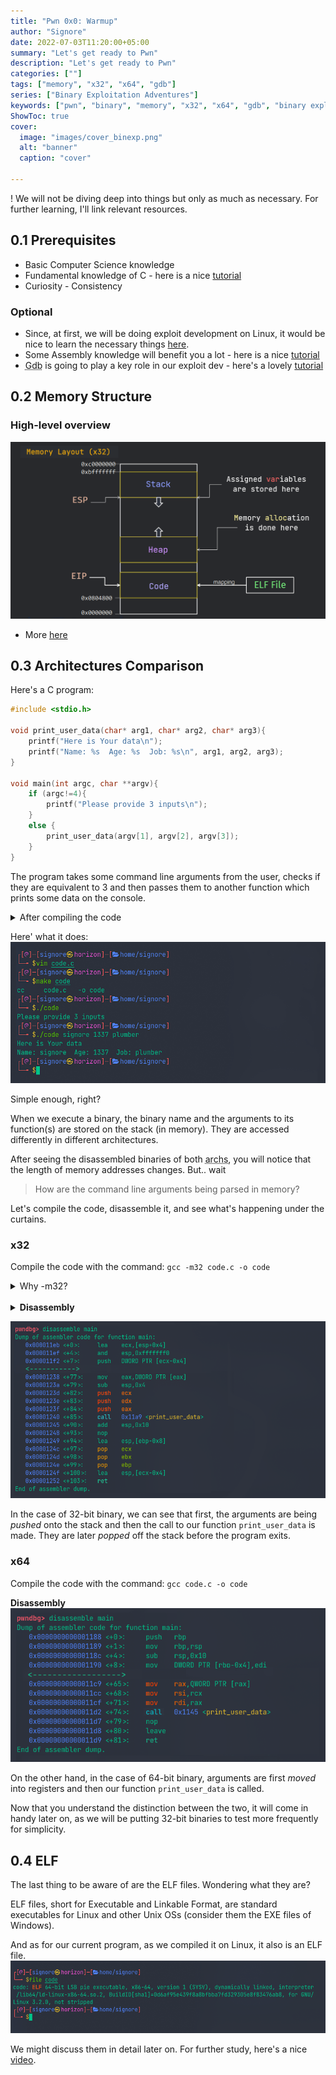 ```yaml
---
title: "Pwn 0x0: Warmup"
author: "Signore"
date: 2022-07-03T11:20:00+05:00
summary: "Let's get ready to Pwn"
description: "Let's get ready to Pwn"
categories: [""]
tags: ["memory", "x32", "x64", "gdb"]
series: ["Binary Exploitation Adventures"]
keywords: ["pwn", "binary", "memory", "x32", "x64", "gdb", "binary exploitation", "exploit development"]
ShowToc: true
cover:
  image: "images/cover_binexp.png"
  alt: "banner"
  caption: "cover"

---
```


! We will not be diving deep into things but only as much as necessary. For further learning, I'll link relevant resources.

## 0.1 Prerequisites

- Basic Computer Science knowledge
- Fundamental knowledge of C - here is a nice [tutorial](https://www.tutorialspoint.com/cprogramming/index.htm)
- Curiosity - Consistency

### Optional

- Since, at first, we will be doing exploit development on Linux, it would be nice to learn the necessary things [here](https://tryhackme.com/module/linux-fundamentals).
- Some Assembly knowledge will benefit you a lot - here is a nice [tutorial](https://www.tutorialspoint.com/assembly_programming/index.htm)
- <abbr title="GNU Debugger">Gdb</abbr> is going to play a key role in our exploit dev - here's a lovely [tutorial](https://www.cs.umd.edu/~srhuang/teaching/cmsc212/gdb-tutorial-handout.pdf)


## 0.2 Memory Structure

### High-level overview

![memory-layout-x32](memory-layout-x32.png)
- More [here](https://exploit.courses/files/bfh2022/day1/0x11_MemoryLayout.pdf)

## 0.3 Architectures Comparison

Here's a C program:
```c {linenos=false}
#include <stdio.h>

void print_user_data(char* arg1, char* arg2, char* arg3){
    printf("Here is Your data\n");
    printf("Name: %s  Age: %s  Job: %s\n", arg1, arg2, arg3);
}

void main(int argc, char **argv){
    if (argc!=4){
        printf("Please provide 3 inputs\n");
    }
    else {
        print_user_data(argv[1], argv[2], argv[3]);
    }
}
```
The program takes some command line arguments from the user, checks if they are equivalent to 3 and then passes them to another function which prints some data on the console.

<details>
<summary>After compiling the code</summary>

with <abbr title="GNU C Compiler">gcc</abbr> as:
```shell
gcc code.c -o code
```
or
```shell
make code
```
make command is just another shortcut for us (for gcc)
</details>

Here' what it does:
![code](code.png)

Simple enough, right? 

When we execute a binary, the binary name and the arguments to its function(s) are stored on the stack (in memory). They are accessed differently in different architectures.

After seeing the disassembled binaries of both <abbr title="Architectures">archs</abbr>, you will notice that the length of memory addresses changes. But.. wait
> How are the command line arguments being parsed in memory?

Let's compile the code, disassemble it, and see what's happening under the curtains.

### x32

Compile the code with the command: `gcc -m32 code.c -o code`
<details><summary>Why -m32?</summary>
When we're on a 64-bit <abbr title="Operating System">OS</abbr>, the -m32 flag tells the compiler (gcc) to compile the code and give us a 32-bit binary. If you are on 32-bit machine, you can skip it.
</details>
<br>

<details><summary><b>Disassembly</b></summary>
You can just follow along with the tutorial, but if you're curious how I disassembled the binary, here you go.

There are many a ways/tools to disassemble a binary. Here, I have used gdb in the following way:
```shell
gdb code            # 'code' is the name of our binary
b main              # instructing gdb to break at main function
disassemble main    # disassemble the main function
```

</details>

![arguments-32](args-x32.png)

In the case of 32-bit binary, we can see that first, the arguments are being _pushed_ onto the stack and then the call to our function `print_user_data` is made. They are later _popped_ off the stack before the program exits.

### x64

Compile the code with the command: `gcc code.c -o code`

**Disassembly**
![arguments-64](args-x64.png)

On the other hand, in the case of 64-bit binary, arguments are first _moved_ into registers and then our function `print_user_data` is called.

Now that you understand the distinction between the two, it will come in handy later on, as we will be putting 32-bit binaries to test more frequently for simplicity.

## 0.4 ELF

The last thing to be aware of are the ELF files. Wondering what they are?

ELF files, short for Executable and Linkable Format, are standard executables for Linux and other Unix OSs (consider them the EXE files of Windows).

And as for our current program, as we compiled it on Linux, it also is an ELF file.
![elf](elf.png)

We might discuss them in detail later on. For further study, here's a nice [video](https://youtu.be/ddLB8A1ai_M "Deep Dive Into ELF Binaries - PinkDraconian").
